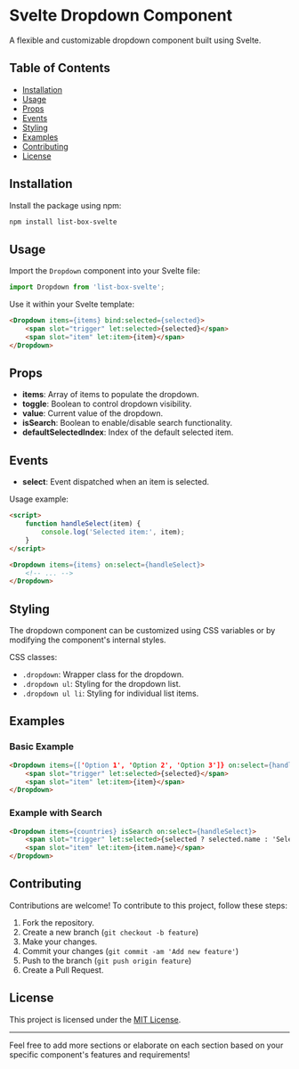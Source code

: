 # Svelte Dropdown Component

A flexible and customizable dropdown component built using Svelte.

## Table of Contents
- [Installation](#installation)
- [Usage](#usage)
- [Props](#props)
- [Events](#events)
- [Styling](#styling)
- [Examples](#examples)
- [Contributing](#contributing)
- [License](#license)

## Installation

Install the package using npm:

```bash
npm install list-box-svelte
```

## Usage

Import the `Dropdown` component into your Svelte file:

```javascript
import Dropdown from 'list-box-svelte';
```

Use it within your Svelte template:

```html
<Dropdown items={items} bind:selected={selected}>
    <span slot="trigger" let:selected>{selected}</span>
    <span slot="item" let:item>{item}</span>
</Dropdown>
```

## Props

- **items**: Array of items to populate the dropdown.
- **toggle**: Boolean to control dropdown visibility.
- **value**: Current value of the dropdown.
- **isSearch**: Boolean to enable/disable search functionality.
- **defaultSelectedIndex**: Index of the default selected item.

## Events

- **select**: Event dispatched when an item is selected.

Usage example:
```html
<script>
    function handleSelect(item) {
        console.log('Selected item:', item);
    }
</script>

<Dropdown items={items} on:select={handleSelect}>
    <!-- ... -->
</Dropdown>
```

## Styling

The dropdown component can be customized using CSS variables or by modifying the component's internal styles.

CSS classes:
- `.dropdown`: Wrapper class for the dropdown.
- `.dropdown ul`: Styling for the dropdown list.
- `.dropdown ul li`: Styling for individual list items.

## Examples

### Basic Example

```html
<Dropdown items={['Option 1', 'Option 2', 'Option 3']} on:select={handleSelect}>
    <span slot="trigger" let:selected>{selected}</span>
    <span slot="item" let:item>{item}</span>
</Dropdown>
```

### Example with Search

```html
<Dropdown items={countries} isSearch on:select={handleSelect}>
    <span slot="trigger" let:selected>{selected ? selected.name : 'Select a country'}</span>
    <span slot="item" let:item>{item.name}</span>
</Dropdown>
```

## Contributing

Contributions are welcome! To contribute to this project, follow these steps:
1. Fork the repository.
2. Create a new branch (`git checkout -b feature`)
3. Make your changes.
4. Commit your changes (`git commit -am 'Add new feature'`)
5. Push to the branch (`git push origin feature`)
6. Create a Pull Request.

## License

This project is licensed under the [MIT License](license).

---

Feel free to add more sections or elaborate on each section based on your specific component's features and requirements!
